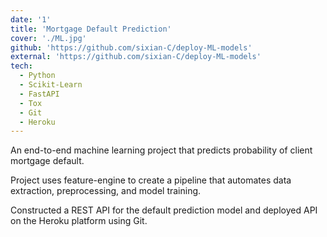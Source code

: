 ```yaml
---
date: '1'
title: 'Mortgage Default Prediction'
cover: './ML.jpg'
github: 'https://github.com/sixian-C/deploy-ML-models'
external: 'https://github.com/sixian-C/deploy-ML-models'
tech:
  - Python
  - Scikit-Learn
  - FastAPI
  - Tox
  - Git
  - Heroku
---
```


An end-to-end machine learning project that predicts probability of client mortgage default.

Project uses feature-engine to create a pipeline that automates data extraction, preprocessing, and model training.

Constructed a REST API for the default prediction model and deployed API on the Heroku platform using Git.
